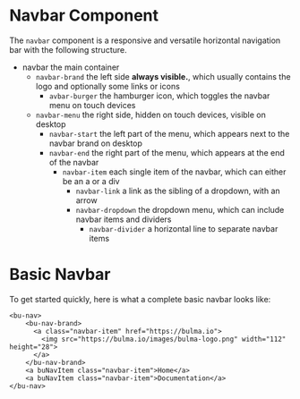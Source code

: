# Navbar Component

The `navbar` component is a responsive and versatile horizontal navigation bar with the following structure.

- navbar the main container
  - `navbar-brand` the left side **always visible.**, which usually contains the logo and optionally some links or icons
    - `avbar-burger` the hamburger icon, which toggles the navbar menu on touch devices
  - `navbar-menu` the right side, hidden on touch devices, visible on desktop
    - `navbar-start` the left part of the menu, which appears next to the navbar brand on desktop
    - `navbar-end` the right part of the menu, which appears at the end of the navbar
      - `navbar-item` each single item of the navbar, which can either be an a or a div
        - `navbar-link` a link as the sibling of a dropdown, with an arrow
        - `navbar-dropdown` the dropdown menu, which can include navbar items and dividers
          - `navbar-divider` a horizontal line to separate navbar items

# Basic Navbar

To get started quickly, here is what a complete basic navbar looks like:

```
<bu-nav>
    <bu-nav-brand>
      <a class="navbar-item" href="https://bulma.io">
        <img src="https://bulma.io/images/bulma-logo.png" width="112" height="28">
      </a>
    </bu-nav-brand>
    <a buNavItem class="navbar-item">Home</a>
    <a buNavItem class="navbar-item">Documentation</a>
</bu-nav>
```

